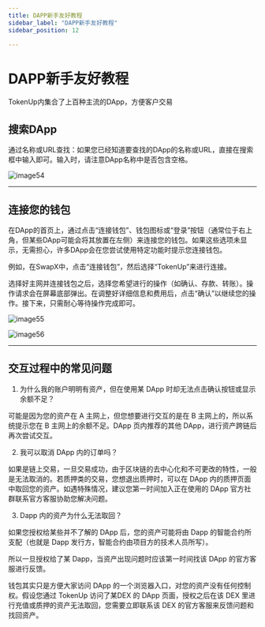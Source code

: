 ```yaml
---
title: DAPP新手友好教程
sidebar_label: "DAPP新手友好教程"
sidebar_position: 12

---
```

# DAPP新手友好教程

TokenUp内集合了上百种主流的DApp，方便客户交易

## 搜索DApp

通过名称或URL查找：如果您已经知道要查找的DApp的名称或URL，直接在搜索框中输入即可。输入时，请注意DApp名称中是否包含空格。

![image54](./imageconfig/image54.png)

---

## 连接您的钱包

在DApp的首页上，通过点击“连接钱包”、钱包图标或“登录”按钮（通常位于右上角，但某些DApp可能会将其放置在左侧）来连接您的钱包。如果这些选项未显示，无需担心，许多DApp会在您尝试使用特定功能时提示您连接钱包。

例如，在SwapX中，点击“连接钱包”，然后选择“TokenUp”来进行连接。

选择好主网并连接钱包之后，选择您希望进行的操作（如确认、存款、转账）。操作请求会在屏幕底部弹出。在调整好详细信息和费用后，点击“确认”以继续您的操作。接下来，只需耐心等待操作完成即可。

![image55](./imageconfig/image55.png)

![image56](./imageconfig/image56.png)

---

## 交互过程中的常见问题

1) 为什么我的账户明明有资产，但在使用某 DApp 时却无法点击确认按钮或显示余额不足？

可能是因为您的资产在 A 主网上，但您想要进行交互的是在 B 主网上的，所以系统提示您在 B 主网上的余额不足。DApp 页内推荐的其他 DApp，进行资产跨链后再次尝试交互。

 

2) 我可以取消 DApp 内的订单吗？

如果是链上交易，一旦交易成功，由于区块链的去中心化和不可更改的特性，一般是无法取消的。若质押类的交易，您想退出质押时，可以在 DApp 内的质押页面中取回您的资产。如遇特殊情况，建议您第一时间加入正在使用的 DApp 官方社群联系官方客服协助您解决问题。

 

3) Dapp 内的资产为什么无法取回？

如果您授权给某些并不了解的 DApp 后，您的资产可能将由 Dapp 的智能合约所支配（也就是 Dapp 发行方，智能合约由项目方的技术人员所写）。

所以一旦授权给了某 Dapp，当资产出现问题时应该第一时间找该 DApp 的官方客服进行反馈。

钱包其实只是方便大家访问 DApp 的一个浏览器入口，对您的资产没有任何控制权。假设您通过 TokenUp 访问了某DEX 的 DApp 页面，授权之后在该 DEX 里进行充值或质押的资产无法取回，您需要立即联系该 DEX 的官方客服来反馈问题和找回资产。
